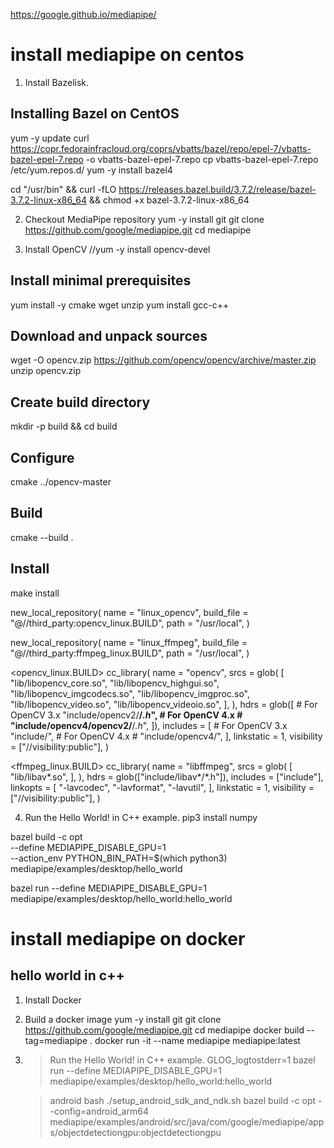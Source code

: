 https://google.github.io/mediapipe/


# install mediapipe on centos

1. Install Bazelisk.
## Installing Bazel on CentOS
yum -y update
curl https://copr.fedorainfracloud.org/coprs/vbatts/bazel/repo/epel-7/vbatts-bazel-epel-7.repo -o vbatts-bazel-epel-7.repo
cp vbatts-bazel-epel-7.repo /etc/yum.repos.d/
yum -y install bazel4

cd "/usr/bin" && curl -fLO https://releases.bazel.build/3.7.2/release/bazel-3.7.2-linux-x86_64 && chmod +x bazel-3.7.2-linux-x86_64

2. Checkout MediaPipe repository
yum -y install git
git clone https://github.com/google/mediapipe.git
cd mediapipe

3. Install OpenCV
//yum -y install opencv-devel
## Install minimal prerequisites
yum install -y cmake wget unzip
yum install gcc-c++
## Download and unpack sources
wget -O opencv.zip https://github.com/opencv/opencv/archive/master.zip
unzip opencv.zip
## Create build directory
mkdir -p build && cd build
## Configure
cmake  ../opencv-master
## Build
cmake --build .
## Install
make install

<WORKSPACE>
new_local_repository(
    name = "linux_opencv",
    build_file = "@//third_party:opencv_linux.BUILD",
    path = "/usr/local",
)

new_local_repository(
    name = "linux_ffmpeg",
    build_file = "@//third_party:ffmpeg_linux.BUILD",
    path = "/usr/local",
)

<opencv_linux.BUILD>
cc_library(
    name = "opencv",
    srcs = glob(
        [
            "lib/libopencv_core.so",
            "lib/libopencv_highgui.so",
            "lib/libopencv_imgcodecs.so",
            "lib/libopencv_imgproc.so",
            "lib/libopencv_video.so",
            "lib/libopencv_videoio.so",
        ],
    ),
    hdrs = glob([
        # For OpenCV 3.x
        "include/opencv2/**/*.h*",
        # For OpenCV 4.x
        # "include/opencv4/opencv2/**/*.h*",
    ]),
    includes = [
        # For OpenCV 3.x
        "include/",
        # For OpenCV 4.x
        # "include/opencv4/",
    ],
    linkstatic = 1,
    visibility = ["//visibility:public"],
)

<ffmpeg_linux.BUILD>
cc_library(
    name = "libffmpeg",
    srcs = glob(
        [
            "lib/libav*.so",
        ],
    ),
    hdrs = glob(["include/libav*/*.h"]),
    includes = ["include"],
    linkopts = [
        "-lavcodec",
        "-lavformat",
        "-lavutil",
    ],
    linkstatic = 1,
    visibility = ["//visibility:public"],
)

4. Run the Hello World! in C++ example.
pip3 install numpy

bazel build -c opt \
  --define MEDIAPIPE_DISABLE_GPU=1 \
  --action_env PYTHON_BIN_PATH=$(which python3) \
  mediapipe/examples/desktop/hello_world

bazel run --define MEDIAPIPE_DISABLE_GPU=1 \
    mediapipe/examples/desktop/hello_world:hello_world


# install mediapipe on docker

## hello world in c++
1. Install Docker
   
2. Build a docker image
yum -y install git
git clone https://github.com/google/mediapipe.git
cd mediapipe
docker build --tag=mediapipe .
docker run -it --name mediapipe mediapipe:latest

3. >Run the Hello World! in C++ example.
   GLOG_logtostderr=1 bazel run --define MEDIAPIPE_DISABLE_GPU=1 mediapipe/examples/desktop/hello_world:hello_world

   >android
   bash ./setup_android_sdk_and_ndk.sh
   bazel build -c opt --config=android_arm64 mediapipe/examples/android/src/java/com/google/mediapipe/apps/objectdetectiongpu:objectdetectiongpu